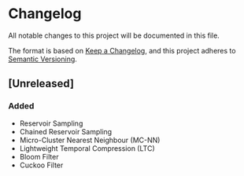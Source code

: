 # Changelog
All notable changes to this project will be documented in this file.

The format is based on [Keep a Changelog](https://keepachangelog.com/en/1.0.0/),
and this project adheres to [Semantic Versioning](https://semver.org/spec/v2.0.0.html).

## [Unreleased]
### Added
- Reservoir Sampling
- Chained Reservoir Sampling
- Micro-Cluster Nearest Neighbour (MC-NN)
- Lightweight Temporal Compression (LTC)
- Bloom Filter
- Cuckoo Filter
